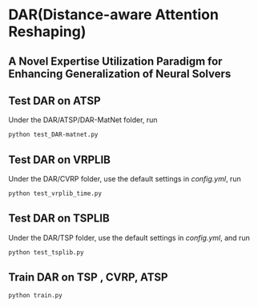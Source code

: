# DAR(Distance-aware Attention Reshaping)

## A Novel Expertise Utilization Paradigm for Enhancing Generalization of Neural Solvers

## Test DAR on ATSP

Under the DAR/ATSP/DAR-MatNet folder, run

```bash
python test_DAR-matnet.py
```
## Test DAR on VRPLIB

Under the DAR/CVRP folder, use the default settings in *config.yml*, run

```bash
python test_vrplib_time.py
```

## Test DAR on TSPLIB

Under the DAR/TSP folder, use the default settings in *config.yml*, and run

```bash
python test_tsplib.py
```



## Train DAR on TSP , CVRP, ATSP


```bash
python train.py
```
